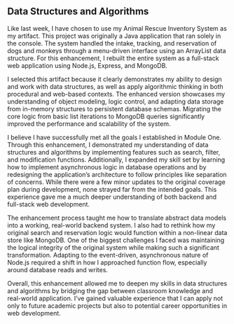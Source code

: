 ## Data Structures and Algorithms

Like last week, I have chosen to use my Animal Rescue Inventory System as my artifact. This project was originally a Java application that ran solely in the console. The system handled the intake, tracking, and reservation of dogs and monkeys through a menu-driven interface using an ArrayList data structure. For this enhancement, I rebuilt the entire system as a full-stack web application using Node.js, Express, and MongoDB.

I selected this artifact because it clearly demonstrates my ability to design and work with data structures, as well as apply algorithmic thinking in both procedural and web-based contexts. The enhanced version showcases my understanding of object modeling, logic control, and adapting data storage from in-memory structures to persistent database schemas. Migrating the core logic from basic list iterations to MongoDB queries significantly improved the performance and scalability of the system.

I believe I have successfully met all the goals I established in Module One. Through this enhancement, I demonstrated my understanding of data structures and algorithms by implementing features such as search, filter, and modification functions. Additionally, I expanded my skill set by learning how to implement asynchronous logic in database operations and by redesigning the application’s architecture to follow principles like separation of concerns. While there were a few minor updates to the original coverage plan during development, none strayed far from the intended goals. This experience gave me a much deeper understanding of both backend and full-stack web development.

The enhancement process taught me how to translate abstract data models into a working, real-world backend system. I also had to rethink how my original search and reservation logic would function within a non-linear data store like MongoDB. One of the biggest challenges I faced was maintaining the logical integrity of the original system while making such a significant transformation. Adapting to the event-driven, asynchronous nature of Node.js required a shift in how I approached function flow, especially around database reads and writes.

Overall, this enhancement allowed me to deepen my skills in data structures and algorithms by bridging the gap between classroom knowledge and real-world application. I’ve gained valuable experience that I can apply not only to future academic projects but also to potential career opportunities in web development.
